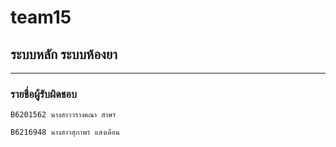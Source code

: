 # team15

## ระบบหลัก ระบบห้องยา

<hr/>

### รายชื่อผู้รับผิดชอบ
```
B6201562 นางสาววรางคณา สาษร
```
```
B6216948 นางสาวสุภาพร แสงเดือน